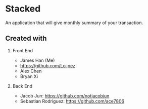 # Stacked
An application that will give monthly summary of your transaction.

## Created with
1. Front End
   - James Han (Me)
   - https://github.com/Lo-pez
   - Alex Chen
   - Bryan Xi

2. Back End
   - Jacob Jun: https://github.com/notjacobjun
   - Sebastian Rodriguez: https://github.com/ace7806


